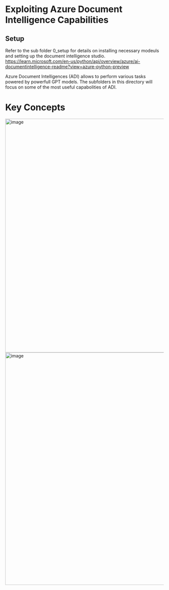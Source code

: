 # Exploiting Azure Document Intelligence Capabilities

## Setup
Refer to the sub folder 0_setup for details on installing necessary modeuls and setting up the document intelligence studio.
https://learn.microsoft.com/en-us/python/api/overview/azure/ai-documentintelligence-readme?view=azure-python-preview

Azure Document Intelligences (ADI) allows to perform various tasks powered by powerfull GPT models. The subfolders in this directory will focus on some of the most useful capabolities of ADI.

# Key Concepts

  <img width="743" alt="image" src="https://github.com/user-attachments/assets/746a5059-8d00-4b13-afdd-cc6dd882bf5c">

  <img width="739" alt="image" src="https://github.com/user-attachments/assets/63a2e760-ea89-4b12-a2ae-0851fe2ead46">
